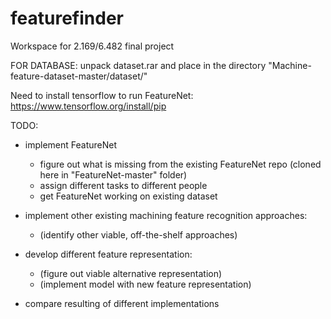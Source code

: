 # featurefinder
Workspace for 2.169/6.482 final project

FOR DATABASE: unpack dataset.rar and place in the directory "Machine-feature-dataset-master/dataset/"

Need to install tensorflow to run FeatureNet: https://www.tensorflow.org/install/pip

TODO:
- implement FeatureNet
  - figure out what is missing from the existing FeatureNet repo (cloned here in "FeatureNet-master" folder)
  - assign different tasks to different people
  - get FeatureNet working on existing dataset

- implement other existing machining feature recognition approaches:
  - (identify other viable, off-the-shelf approaches) 

- develop different feature representation:
  - (figure out viable alternative representation)
  - (implement model with new feature representation)

- compare resulting of different implementations

